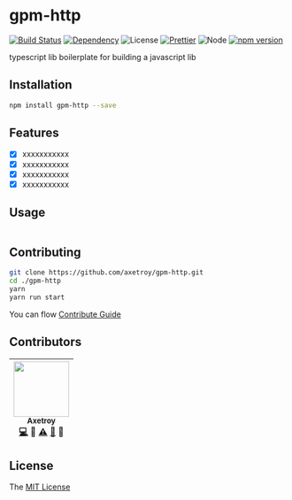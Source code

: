 # gpm-http
[![Build Status](https://travis-ci.org/axetroy/gpm-http.svg?branch=master)](https://travis-ci.org/axetroy/gpm-http)
[![Dependency](https://david-dm.org/axetroy/gpm-http.svg)](https://david-dm.org/axetroy/gpm-http)
![License](https://img.shields.io/badge/license-MIT-green.svg)
[![Prettier](https://img.shields.io/badge/Code%20Style-Prettier-green.svg)](https://github.com/prettier/prettier)
![Node](https://img.shields.io/badge/node-%3E=6.0-blue.svg?style=flat-square)
[![npm version](https://badge.fury.io/js/gpm-http.svg)](https://badge.fury.io/js/gpm-http)

typescript lib boilerplate for building a javascript lib

## Installation
```bash
npm install gpm-http --save
```

## Features

- [x] xxxxxxxxxxx
- [x] xxxxxxxxxxx
- [x] xxxxxxxxxxx
- [x] xxxxxxxxxxx

## Usage

```javascript

```

## Contributing

```bash
git clone https://github.com/axetroy/gpm-http.git
cd ./gpm-http
yarn
yarn run start
```

You can flow [Contribute Guide](https://github.com/axetroy/gpm-http/blob/master/contributing.md)

## Contributors

<!-- ALL-CONTRIBUTORS-LIST:START - Do not remove or modify this section -->
| [<img src="https://avatars1.githubusercontent.com/u/9758711?v=3" width="100px;"/><br /><sub>Axetroy</sub>](http://axetroy.github.io)<br />[💻](https://github.com/gpmer/gpm.js/commits?author=axetroy) 🔌 [⚠️](https://github.com/gpmer/gpm.js/commits?author=axetroy) [🐛](https://github.com/gpmer/gpm.js/issues?q=author%3Aaxetroy) 🎨 |
| :---: |
<!-- ALL-CONTRIBUTORS-LIST:END -->

## License

The [MIT License](https://github.com/axetroy/gpm-http/blob/master/LICENSE)
